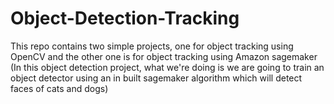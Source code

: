 # Object-Detection-Tracking
This repo contains two simple projects, one for object tracking using OpenCV and the other one is for object tracking using Amazon sagemaker (In this object detection project, what we're doing is we are going to train an object detector using an in built sagemaker algorithm which will detect faces of cats and dogs)
